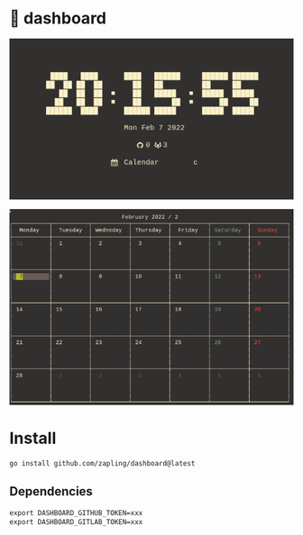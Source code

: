 # 🔆 dashboard

![dashboard](./images/dashboard.png)

![calendar](./images/calendar.png)

# Install

```shell
go install github.com/zapling/dashboard@latest
```

## Dependencies

```shell
export DASHBOARD_GITHUB_TOKEN=xxx
export DASHBOARD_GITLAB_TOKEN=xxx
```
